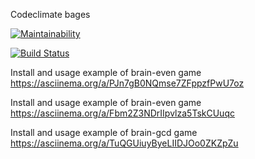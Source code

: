 Codeclimate bages

[![Maintainability](https://api.codeclimate.com/v1/badges/a99a88d28ad37a79dbf6/maintainability)](https://codeclimate.com/github/codeclimate/codeclimate/maintainability)

[![Build Status](https://travis-ci.org/razamanaza/project-lvl1-s344.svg?branch=master)](https://travis-ci.org/razamanaza/project-lvl1-s344)

Install and usage example of brain-even game
<https://asciinema.org/a/PJn7gB0NQmse7ZFppzfPwU7oz>

Install and usage example of brain-even game
<https://asciinema.org/a/Fbm2Z3NDrIIpvlza5TskCUuqc>

Install and usage example of brain-gcd game
<https://asciinema.org/a/TuQGUiuyByeLIIDJOo0ZKZpZu>